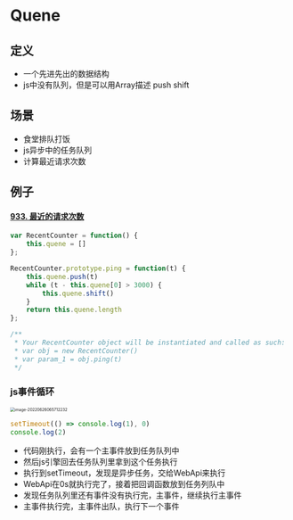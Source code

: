 # Quene

## 定义

- 一个先进先出的数据结构
- js中没有队列，但是可以用Array描述 push shift

## 场景

- 食堂排队打饭
- js异步中的任务队列
- 计算最近请求次数

## 例子

#### [933. 最近的请求次数](https://leetcode.cn/problems/number-of-recent-calls/)

```js
var RecentCounter = function() {
    this.quene = []
};

RecentCounter.prototype.ping = function(t) {
    this.quene.push(t)
    while (t - this.quene[0] > 3000) {
        this.quene.shift()
    }
    return this.quene.length
};

/**
 * Your RecentCounter object will be instantiated and called as such:
 * var obj = new RecentCounter()
 * var param_1 = obj.ping(t)
 */
```

### js事件循环

<img src="/Users/sunxinqiang/Library/Mobile Documents/com~apple~CloudDocs/typora-images/image-20220626065712232.png" alt="image-20220626065712232" style="zoom:50%;" />

```js
setTimeout(() => console.log(1), 0)
console.log(2)
```

- 代码刚执行，会有一个主事件放到任务队列中
- 然后js引擎回去任务队列里拿到这个任务执行
- 执行到setTimeout，发现是异步任务，交给WebApi来执行
- WebApi在0s就执行完了，接着把回调函数放到任务列队中
- 发现任务队列里还有事件没有执行完，主事件，继续执行主事件
- 主事件执行完，主事件出队，执行下一个事件